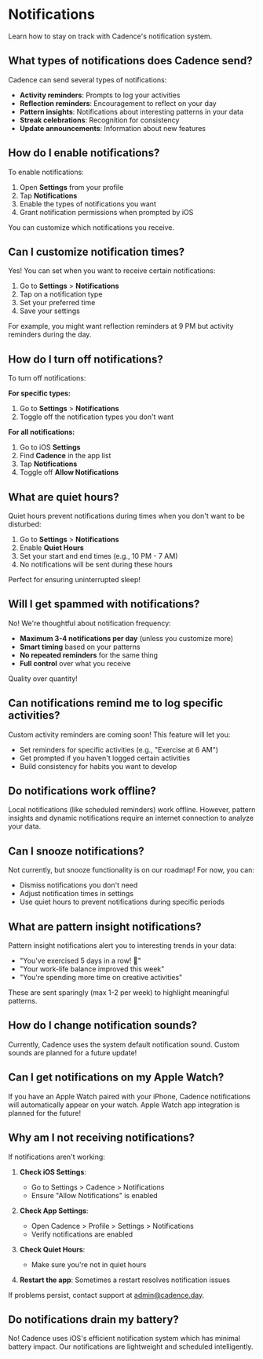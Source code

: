 # Notifications

Learn how to stay on track with Cadence's notification system.

## What types of notifications does Cadence send?

Cadence can send several types of notifications:

- **Activity reminders**: Prompts to log your activities
- **Reflection reminders**: Encouragement to reflect on your day
- **Pattern insights**: Notifications about interesting patterns in your data
- **Streak celebrations**: Recognition for consistency
- **Update announcements**: Information about new features

## How do I enable notifications?

To enable notifications:

1. Open **Settings** from your profile
2. Tap **Notifications**
3. Enable the types of notifications you want
4. Grant notification permissions when prompted by iOS

You can customize which notifications you receive.

## Can I customize notification times?

Yes! You can set when you want to receive certain notifications:

1. Go to **Settings** > **Notifications**
2. Tap on a notification type
3. Set your preferred time
4. Save your settings

For example, you might want reflection reminders at 9 PM but activity reminders during the day.

## How do I turn off notifications?

To turn off notifications:

**For specific types:**

1. Go to **Settings** > **Notifications**
2. Toggle off the notification types you don't want

**For all notifications:**

1. Go to iOS **Settings**
2. Find **Cadence** in the app list
3. Tap **Notifications**
4. Toggle off **Allow Notifications**

## What are quiet hours?

Quiet hours prevent notifications during times when you don't want to be disturbed:

1. Go to **Settings** > **Notifications**
2. Enable **Quiet Hours**
3. Set your start and end times (e.g., 10 PM - 7 AM)
4. No notifications will be sent during these hours

Perfect for ensuring uninterrupted sleep!

## Will I get spammed with notifications?

No! We're thoughtful about notification frequency:

- **Maximum 3-4 notifications per day** (unless you customize more)
- **Smart timing** based on your patterns
- **No repeated reminders** for the same thing
- **Full control** over what you receive

Quality over quantity!

## Can notifications remind me to log specific activities?

Custom activity reminders are coming soon! This feature will let you:

- Set reminders for specific activities (e.g., "Exercise at 6 AM")
- Get prompted if you haven't logged certain activities
- Build consistency for habits you want to develop

## Do notifications work offline?

Local notifications (like scheduled reminders) work offline. However, pattern insights and dynamic notifications require an internet connection to analyze your data.

## Can I snooze notifications?

Not currently, but snooze functionality is on our roadmap! For now, you can:

- Dismiss notifications you don't need
- Adjust notification times in settings
- Use quiet hours to prevent notifications during specific periods

## What are pattern insight notifications?

Pattern insight notifications alert you to interesting trends in your data:

- "You've exercised 5 days in a row! 🎉"
- "Your work-life balance improved this week"
- "You're spending more time on creative activities"

These are sent sparingly (max 1-2 per week) to highlight meaningful patterns.

## How do I change notification sounds?

Currently, Cadence uses the system default notification sound. Custom sounds are planned for a future update!

## Can I get notifications on my Apple Watch?

If you have an Apple Watch paired with your iPhone, Cadence notifications will automatically appear on your watch. Apple Watch app integration is planned for the future!

## Why am I not receiving notifications?

If notifications aren't working:

1. **Check iOS Settings**:
   - Go to Settings > Cadence > Notifications
   - Ensure "Allow Notifications" is enabled

2. **Check App Settings**:
   - Open Cadence > Profile > Settings > Notifications
   - Verify notifications are enabled

3. **Check Quiet Hours**:
   - Make sure you're not in quiet hours

4. **Restart the app**: Sometimes a restart resolves notification issues

If problems persist, contact support at admin@cadence.day.

## Do notifications drain my battery?

No! Cadence uses iOS's efficient notification system which has minimal battery impact. Our notifications are lightweight and scheduled intelligently.
